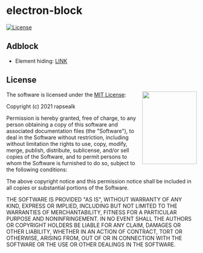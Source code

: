 # electron-block
[![License](https://img.shields.io/badge/Licence-MIT-blue.svg)](https://github.com/rapsealk/electron-block/blob/master/LICENSE)

## Adblock
* Element hiding: [LINK](https://adblockplus.org/en/faq_internal#elemhide)

## License
<img align="right" width="144" height="192" src="https://opensource.org/files/OSIApproved_1.png">

The software is licensed under the [MIT License](http://opensource.org/licenses/MIT):

Copyright (c) 2021 rapsealk

Permission is hereby granted, free of charge, to any person obtaining a copy of this software and associated documentation files (the "Software"), to deal in the Software without restriction, including without limitation the rights to use, copy, modify, merge, publish, distribute, sublicense, and/or sell copies of the Software, and to permit persons to whom the Software is furnished to do so, subject to the following conditions:

The above copyright notice and this permission notice shall be included in all copies or substantial portions of the Software.

THE SOFTWARE IS PROVIDED "AS IS", WITHOUT WARRANTY OF ANY KIND, EXPRESS OR IMPLIED, INCLUDING BUT NOT LIMITED TO THE WARRANTIES OF MERCHANTABILITY, FITNESS FOR A PARTICULAR PURPOSE AND NONINFRINGEMENT. IN NO EVENT SHALL THE AUTHORS OR COPYRIGHT HOLDERS BE LIABLE FOR ANY CLAIM, DAMAGES OR OTHER LIABILITY, WHETHER IN AN ACTION OF CONTRACT, TORT OR OTHERWISE, ARISING FROM, OUT OF OR IN CONNECTION WITH THE SOFTWARE OR THE USE OR OTHER DEALINGS IN THE SOFTWARE.